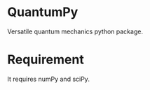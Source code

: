 QuantumPy
=========

Versatile quantum mechanics python package.

Requirement
=========
It requires numPy and sciPy.
